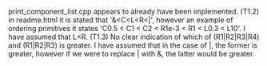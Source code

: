  print_component_list.cpp appears to already have been implemented. (T1.2)
 in readme.html it is stated that '&<C<L<R<|', however an example of ordering primitives it states 'C0.5 < C1 < C2 < R1e-3 < R1 < L0.3 < L10'. I have assumed that L<R. (T1.3)
 No clear indication of which of (R1|R2|R3|R4) and (R1|R2|R3) is greater. I have assumed that in the case of |, the former is greater, however if we were to replace | with &, the latter would be greater.
